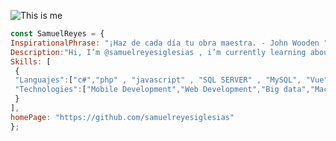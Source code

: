  

<!---
samuelreyesiglesias/samuelreyesiglesias is a ✨ special ✨ repository because its `README.md` (this file) appears on your GitHub profile.
You can click the Preview link to take a look at your changes.
--->


![This is me]([[[https://user-images.githubusercontent.com/51006648/195677745-4b3016e5-3182-4271-a467-c5194ff14bba.png](https://user-images.githubusercontent.com/51006648/196262035-eadf9efc-5bcc-4f7d-85aa-5ac17d7e6582.png)](https://user-images.githubusercontent.com/51006648/196262035-eadf9efc-5bcc-4f7d-85aa-5ac17d7e6582.png)](https://user-images.githubusercontent.com/51006648/196262035-eadf9efc-5bcc-4f7d-85aa-5ac17d7e6582.png))
```javascript
const SamuelReyes = {
InspirationalPhrase: "¡Haz de cada día tu obra maestra. - John Wooden ",
Description:"Hi, I’m @samuelreyesiglesias , i’m currently learning about...",
Skills: [
 {
 "Languajes":["c#","php" , "javascript" , "SQL SERVER" , "MySQL", "Vue", "Laravel"],
 "Technologies":["Mobile Development","Web Development","Big data","Machine Learning", "Devops","CiberSecurity", "BlockChain"]
 }
],
homePage: "https://github.com/samuelreyesiglesias"
};
``````
